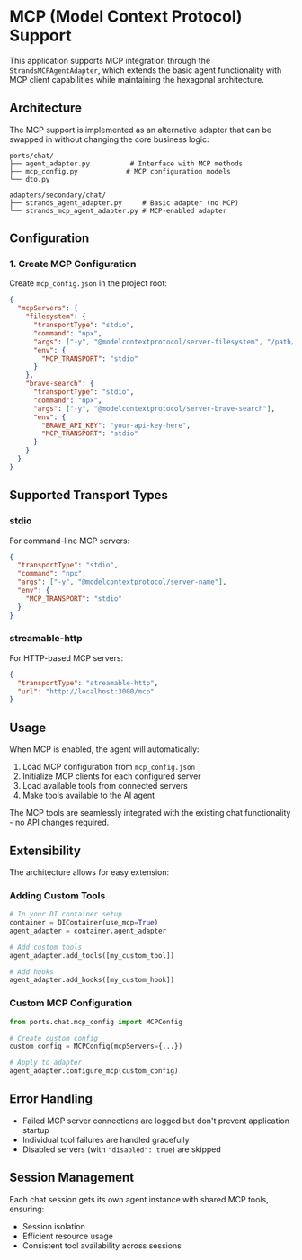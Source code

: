 # MCP (Model Context Protocol) Support

This application supports MCP integration through the `StrandsMCPAgentAdapter`, which extends the basic agent functionality with MCP client capabilities while maintaining the hexagonal architecture.

## Architecture

The MCP support is implemented as an alternative adapter that can be swapped in without changing the core business logic:

```
ports/chat/
├── agent_adapter.py          # Interface with MCP methods
├── mcp_config.py            # MCP configuration models
└── dto.py

adapters/secondary/chat/
├── strands_agent_adapter.py     # Basic adapter (no MCP)
└── strands_mcp_agent_adapter.py # MCP-enabled adapter
```

## Configuration

### 1. Create MCP Configuration

Create `mcp_config.json` in the project root:

```json
{
  "mcpServers": {
    "filesystem": {
      "transportType": "stdio",
      "command": "npx",
      "args": ["-y", "@modelcontextprotocol/server-filesystem", "/path/to/allowed/directory"],
      "env": {
        "MCP_TRANSPORT": "stdio"
      }
    },
    "brave-search": {
      "transportType": "stdio",
      "command": "npx",
      "args": ["-y", "@modelcontextprotocol/server-brave-search"],
      "env": {
        "BRAVE_API_KEY": "your-api-key-here",
        "MCP_TRANSPORT": "stdio"
      }
    }
  }
}
```

## Supported Transport Types

### stdio
For command-line MCP servers:
```json
{
  "transportType": "stdio",
  "command": "npx",
  "args": ["-y", "@modelcontextprotocol/server-name"],
  "env": {
    "MCP_TRANSPORT": "stdio"
  }
}
```

### streamable-http
For HTTP-based MCP servers:
```json
{
  "transportType": "streamable-http",
  "url": "http://localhost:3000/mcp"
}
```

## Usage

When MCP is enabled, the agent will automatically:

1. Load MCP configuration from `mcp_config.json`
2. Initialize MCP clients for each configured server
3. Load available tools from connected servers
4. Make tools available to the AI agent

The MCP tools are seamlessly integrated with the existing chat functionality - no API changes required.

## Extensibility

The architecture allows for easy extension:

### Adding Custom Tools
```python
# In your DI container setup
container = DIContainer(use_mcp=True)
agent_adapter = container.agent_adapter

# Add custom tools
agent_adapter.add_tools([my_custom_tool])

# Add hooks
agent_adapter.add_hooks([my_custom_hook])
```

### Custom MCP Configuration
```python
from ports.chat.mcp_config import MCPConfig

# Create custom config
custom_config = MCPConfig(mcpServers={...})

# Apply to adapter
agent_adapter.configure_mcp(custom_config)
```

## Error Handling

- Failed MCP server connections are logged but don't prevent application startup
- Individual tool failures are handled gracefully
- Disabled servers (with `"disabled": true`) are skipped

## Session Management

Each chat session gets its own agent instance with shared MCP tools, ensuring:
- Session isolation
- Efficient resource usage
- Consistent tool availability across sessions
